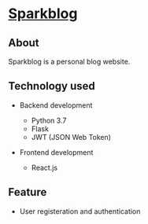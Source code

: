 
# [Sparkblog]()


## About

Sparkblog is a personal blog website.


## Technology used
- Backend development
    - Python 3.7
    - Flask
    - JWT (JSON Web Token)

- Frontend development
    - React.js


## Feature
- User registeration and authentication
